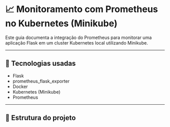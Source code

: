 # 📈 Monitoramento com Prometheus no Kubernetes (Minikube)

Este guia documenta a integração do Prometheus para monitorar uma aplicação Flask em um cluster Kubernetes local utilizando Minikube.

---

## 🔧 Tecnologias usadas

- Flask
- prometheus_flask_exporter
- Docker
- Kubernetes (Minikube)
- Prometheus

---

## 📁 Estrutura do projeto

